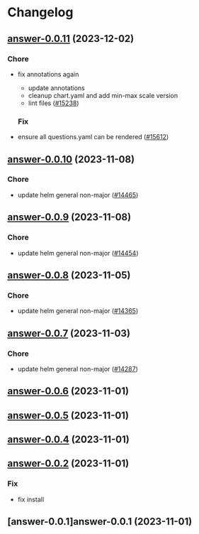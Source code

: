 # Changelog



## [answer-0.0.11](https://github.com/truecharts/charts/compare/answer-0.0.10...answer-0.0.11) (2023-12-02)

### Chore

- fix annotations again
  - update annotations
  - cleanup chart.yaml and add min-max scale version
  - lint files ([#15238](https://github.com/truecharts/charts/issues/15238))
  
  ### Fix

- ensure all questions.yaml can be rendered ([#15612](https://github.com/truecharts/charts/issues/15612))
  
  










## [answer-0.0.10](https://github.com/truecharts/charts/compare/answer-0.0.9...answer-0.0.10) (2023-11-08)

### Chore

- update helm general non-major ([#14465](https://github.com/truecharts/charts/issues/14465))
  
  


## [answer-0.0.9](https://github.com/truecharts/charts/compare/answer-0.0.8...answer-0.0.9) (2023-11-08)

### Chore

- update helm general non-major ([#14454](https://github.com/truecharts/charts/issues/14454))
  
  


## [answer-0.0.8](https://github.com/truecharts/charts/compare/answer-0.0.7...answer-0.0.8) (2023-11-05)

### Chore

- update helm general non-major ([#14365](https://github.com/truecharts/charts/issues/14365))
  
  


## [answer-0.0.7](https://github.com/truecharts/charts/compare/answer-0.0.6...answer-0.0.7) (2023-11-03)

### Chore

- update helm general non-major ([#14287](https://github.com/truecharts/charts/issues/14287))
  
  


## [answer-0.0.6](https://github.com/truecharts/charts/compare/answer-0.0.5...answer-0.0.6) (2023-11-01)




## [answer-0.0.5](https://github.com/truecharts/charts/compare/answer-0.0.4...answer-0.0.5) (2023-11-01)




## [answer-0.0.4](https://github.com/truecharts/charts/compare/answer-0.0.2...answer-0.0.4) (2023-11-01)




## [answer-0.0.2](https://github.com/truecharts/charts/compare/answer-0.0.1...answer-0.0.2) (2023-11-01)

### Fix

- fix install
  
  


## [answer-0.0.1]answer-0.0.1 (2023-11-01)

